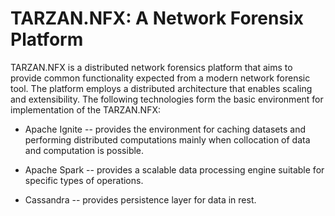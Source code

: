 # TARZAN.NFX: A Network Forensix Platform

TARZAN.NFX is a distributed network forensics platform that aims to provide common functionality expected from a modern network forensic tool. The platform employs a distributed architecture that enables scaling and extensibility.
The following technologies form the basic environment for implementation of the TARZAN.NFX:

* Apache Ignite -- provides the environment for caching datasets and performing distributed computations mainly when collocation of data and computation is possible. 

* Apache Spark -- provides a scalable data processing engine suitable for specific types of operations.

* Cassandra -- provides persistence layer for data in rest.
